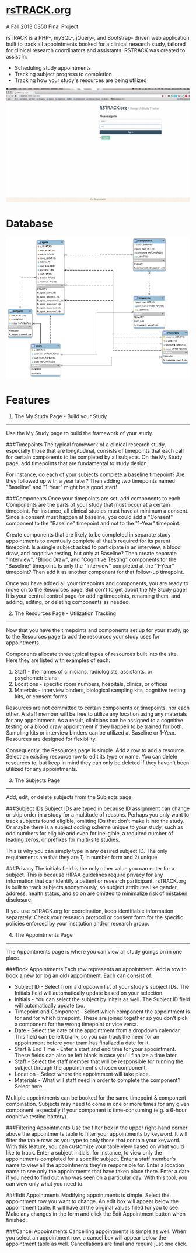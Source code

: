[rsTRACK.org](http://www.rstrack.org)
==========
A Fall 2013 [CS50](http://cs50.harvard.edu/) Final Project

rsTRACK is a PHP-, mySQL-, jQuery-, and Bootstrap- driven web application built to track all appointments booked for a clinical research study, tailored for clinical research coordinators and assistants. RSTRACK was created to assist in:

- Scheduling study appointments
- Tracking subject progress to completion
- Tracking how your study's resources are being utilized

![Screencast](public/img/screencast.gif)

Database
==========
![EER Design](public/img/rstrack_EER.png)

Features
==========

1. The My Study Page - Build your Study
---------------------------------------
Use the My Study page to build the framework of your study.

###Timepoints
The typical framework of a clinical research study, especially those that are longitudinal, consists of timepoints that each call for certain components to be completed by all subjects. On the My Study page, add timepoints that are fundamental to study design.

For instance, do each of your subjects complete a baseline timepoint? Are they followed up with a year later? Then adding two timepoints named "Baseline" and "1-Year" might be a good start!

###Components
Once your timepoints are set, add components to each. Components are the parts of your study that must occur at a certain timepoint. For instance, all clinical studies must have at minimum a consent. Since a consent must happen at baseline, you could add a "Consent" component to the "Baseline" timepoint and not to the "1-Year" timepoint.

Create components that are likely to be completed in separate study appointments to eventually complete all that's required for its parent timepoint. Is a single subject asked to participate in an interview, a blood draw, and cognitive testing, but only at Baseline? Then create separate "Interview", "Blood Draw", and "Cognitive Testing" components for the "Baseline" timepoint. Is only the "Interview" completed at the "1-Year" timepoint? Then add it as another component for that follow-up timepoint.

Once you have added all your timepoints and components, you are ready to move on to the Resources page. But don't forget about the My Study page! It is your central control page for adding timepoints, renaming them, and adding, editing, or deleting components as needed.

2. The Resources Page - Utilization Tracking
--------------------------------------------
Now that you have the timepoints and components set up for your study, go to the Resources page to add the resources your study uses for appointments.

Components allocate three typical types of resources built into the site. Here they are listed with examples of each:

1. Staff - the names of clinicians, radiologists, assistants, or psychometricians
2. Locations - specific room numbers, hospitals, clinics, or offices
3. Materials - interview binders, biological sampling kits, cognitive testing  kits, or consent forms

Resources are not committed to certain components or timepoints, nor each other. A staff member will be free to utilize any location using any materials for any appointment. As a result, clinicians can be assigned to a cognitive testing or a blood draw appointment if they happen to be trained for both. Sampling kits or interview binders can be utilized at Baseline or 1-Year. Resources are designed for flexibility.

Consequently, the Resources page is simple. Add a row to add a resource. Select an existing resource row to edit its type or name. You can delete resources to, but keep in mind they can only be deleted if they haven't been utilized for any appointments.

3. The Subjects Page 
---------------------

Add, edit, or delete subjects from the Subjects page.

###Subject IDs
Subject IDs are typed in because ID assignment can change or skip order in a study for a multitude of reasons. Perhaps you only want to track subjects found eligible, omitting IDs that don't make it into the study. Or maybe there is a subject coding scheme unique to your study, such as odd numbers for eligible and even for ineligible, a required number of leading zeros, or prefixes for multi-site studies.

This is why you can simply type in any desired subject ID. The only requirements are that they are 1) in number form and 2) unique.

###Privacy
The initials field is the only other value you can enter for a subject. This is because HIPAA guidelines require privacy for any information that can identify a patient or research participant. rsTRACK.org is built to track subjects anonymously, so subject attributes like gender, address, health status, and so on are omitted to minimalize risk of mistaken disclosure.

If you use rsTRACK.org for coordination, keep identifiable information separately. Check your research protocol or consent form for the specific policies enforced by your institution and/or research group.

4. The Appointments Page
------------------------
The Appointments page is where you can view all study goings on in one place.

###Book Appointments
Each row represents an appointment. Add a row to book a new (or log an old) appointment. Each can consist of:

* Subject ID - Select from a dropdown list of your study's subject IDs. The Initials field will automatically update based on your selection.
* Initials - You can select the subject by initals as well. The Subject ID field will automatically update too.
* Timepoint and Component - Select which component the appointment is for and for which timepoint. These are joined together so you don't pick a component for the wrong timepoint or vice versa.
* Date - Select the date of the appointment from a dropdown calendar. This field can be left blank, so you can track the need for an appointment before your team has finalized a date for it.
* Start & End Time - Enter a start and end time for your appointment. These fields can also be left blank in case you'll finalize a time later.
* Staff - Select the staff member that will be responsible for running the subject through the appointment's chosen component.
* Location - Select where the appointment will take place.
* Materials - What will staff need in order to complete the component? Select here.

Multiple appointments can be booked for the same timepoint & component combination. Subjects may need to come in one or more times for any given component, especially if your component is time-consuming (e.g. a 6-hour cognitive testing battery).

###Filtering Appointments
Use the filter box in the upper right-hand corner above the appointments table to filter your appointments by keyword. It will filter the table rows as you type to only those that contain your keyword. With this feature, you can customize your table view based on what you'd like to track. Enter a subject initials, for instance, to view only the appointments completed for a specific subject. Enter a staff member's name to view all the appointments they're responsible for. Enter a location name to see only the appointments that have taken place there. Enter a date if you need to find out who was seen on a particular day. With this tool, you can view only what you need to.

###Edit Appointments
Modifying appointments is simple. Select the appointment row you want to change. An edit box will appear below the appointment table. It will have all the original values filled for you to see. Make any changes in the form and click the Edit Appointment button when finished.

###Cancel Appointments
Cancelling appointments is simple as well. When you select an appointment row, a cancel box will appear below the appointment table as well. Cancellations are final and require just one click.


